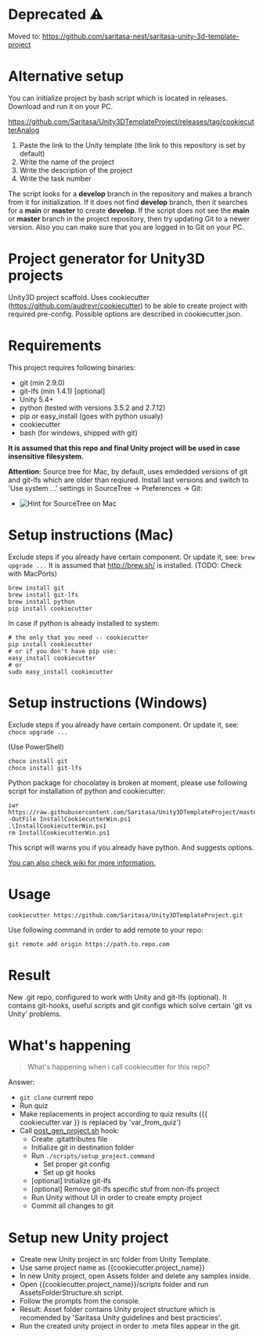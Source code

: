 # Deprecated ⚠️
Moved to: https://github.com/saritasa-nest/saritasa-unity-3d-template-project

# Alternative setup

You can initialize project by bash script which is located in releases. Download and run it on your PC.

https://github.com/Saritasa/Unity3DTemplateProject/releases/tag/cookiecutterAnalog

1) Paste the link to the Unity template (the link to this repository is set by default)
2) Write the name of the project
3) Write the description of the project
4) Write the task number

The script looks for a **develop** branch in the repository and makes a branch from it for initialization. If it does not find **develop** branch, then it searches for a **main** or **master** to create **develop**.
If the script does not see the **main** or **master** branch in the project repository, then try updating Git to a newer version.
Also you can make sure that you are logged in to Git on your PC.

# Project generator for Unity3D projects 
Unity3D project scaffold. Uses cookiecutter (https://github.com/audreyr/cookiecutter) to be able to create project with required pre-config. Possible options are described in cookiecutter.json. 

# Requirements
This project requires following binaries: 

* git (min 2.9.0)
* git-lfs (min 1.4.1) [optional]
* Unity 5.4+
* python (tested with versions 3.5.2 and 2.7.12)
* pip or easy_install (goes with python usualy)
* cookiecutter
* bash (for windows, shipped with git)

**It is assumed that this repo and final Unity project will be used in case insensitive filesystem.**

**Attention**:
Source tree for Mac, by default, uses emdedded versions of git and git-lfs which are older than reqiured. Install last versions and switch to 'Use system ...' settings in SourceTree -> Preferences -> Git:
* ![Hint for SourceTree on Mac](https://raw.githubusercontent.com/Saritasa/Unity3DTemplateProject/master/images/use-system-git.png "Hint for SourceTree on Mac")

# Setup instructions (Mac)
Exclude steps if you already have certain component. Or update it, see: ```brew upgrade ...```
It is assumed that http://brew.sh/ is installed. (TODO: Check with MacPorts)

```
brew install git
brew install git-lfs
brew install python
pip install cookiecutter
```

In case if python is already installed to system:
```
# the only that you need -- cookiecutter
pip install cookiecutter
# or if you don't have pip use:
easy_install cookiecutter
# or 
sudo easy_install cookiecutter
```

# Setup instructions (Windows)

Exclude steps if you already have certain component. Or update it, see: ```choco upgrade ...```

(Use PowerShell)

```
choco install git
choco install git-lfs
```
Python package for chocolatey is broken at moment, please use following script for installation of python and cookiecutter:
```
iwr https://raw.githubusercontent.com/Saritasa/Unity3DTemplateProject/master/InstallCookiecutterWin.ps1 -OutFile InstallCookiecutterWin.ps1
.\InstallCookiecutterWin.ps1
rm InstallCookiecutterWin.ps1
```
This script will warns you if you already have python. And suggests options.

[You can also check wiki for more information.](https://dotnetwiki.saritasa.rocks/unity/UnityProjectTemplate.html)

# Usage
```
cookiecutter https://github.com/Saritasa/Unity3DTemplateProject.git
```

Use following command in order to add remote to your repo:
```
git remote add origin https://path.to.repo.com
```

# Result
New .git repo, configured to work with Unity and git-lfs (optional). It contains git-hooks, useful scripts and git configs which solve certain 'git vs Unity' problems.

# What's happening
> What's happening when i call cookiecutter for this repo?

Answer:
* ```git clone``` current repo
* Run quiz
* Make replacements in project according to quiz results ({{ cookiecutter.var }} is replaced by 'var_from_quiz')
* Call [post_gen_project.sh](https://github.com/Saritasa/Unity3DTemplateProject/blob/master/hooks/post_gen_project.sh "hook")  hook:
  * Create .gitattributes file
  * Initialize git in destination folder
  * Run ```./scripts/setup_project.command```
    * Set proper git config 
    * Set up git hooks
  * [optional] Initialize git-lfs
  * [optional] Remove git-lfs specific stuf from non-lfs project
  * Run Unity without UI in order to create empty project
  * Commit all changes to git

# Setup new Unity project

* Create new Unity project in src folder from Unity Template.
* Use same project name as {{cookiecutter.project_name}}
* In new Unity project, open Assets folder and delete any samples inside.
* Open {{cookiecutter.project_name}}/scripts folder and run AssetsFolderStructure.sh script.
* Follow the prompts from the console.
* Result: Asset folder contains Unity project structure which is recomended by 'Saritasa Unity guidelines and best practicies'.
* Run the created unity project in order to .meta files appear in the git.
